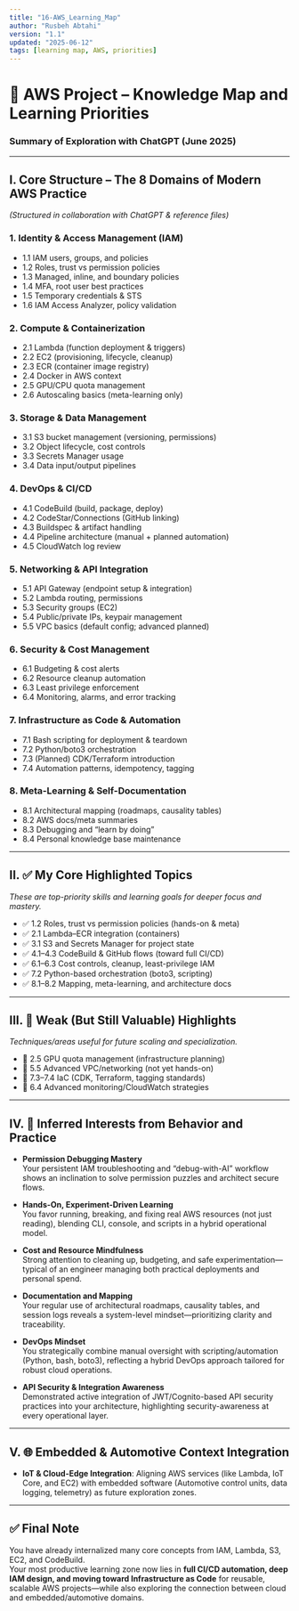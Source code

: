 ```yaml
---
title: "16-AWS_Learning_Map"
author: "Rusbeh Abtahi"
version: "1.1"
updated: "2025-06-12"
tags: [learning map, AWS, priorities]
---
```


# 📘 AWS Project – Knowledge Map and Learning Priorities  
### Summary of Exploration with ChatGPT (June 2025)

---

## I. Core Structure – The 8 Domains of Modern AWS Practice  
*(Structured in collaboration with ChatGPT & reference files)*

### 1. Identity & Access Management (IAM)
- 1.1 IAM users, groups, and policies  
- 1.2 Roles, trust vs permission policies  
- 1.3 Managed, inline, and boundary policies  
- 1.4 MFA, root user best practices  
- 1.5 Temporary credentials & STS  
- 1.6 IAM Access Analyzer, policy validation  

### 2. Compute & Containerization
- 2.1 Lambda (function deployment & triggers)  
- 2.2 EC2 (provisioning, lifecycle, cleanup)  
- 2.3 ECR (container image registry)  
- 2.4 Docker in AWS context  
- 2.5 GPU/CPU quota management  
- 2.6 Autoscaling basics (meta-learning only)  

### 3. Storage & Data Management
- 3.1 S3 bucket management (versioning, permissions)  
- 3.2 Object lifecycle, cost controls  
- 3.3 Secrets Manager usage  
- 3.4 Data input/output pipelines  

### 4. DevOps & CI/CD
- 4.1 CodeBuild (build, package, deploy)  
- 4.2 CodeStar/Connections (GitHub linking)  
- 4.3 Buildspec & artifact handling  
- 4.4 Pipeline architecture (manual + planned automation)  
- 4.5 CloudWatch log review  

### 5. Networking & API Integration
- 5.1 API Gateway (endpoint setup & integration)  
- 5.2 Lambda routing, permissions  
- 5.3 Security groups (EC2)  
- 5.4 Public/private IPs, keypair management  
- 5.5 VPC basics (default config; advanced planned)  

### 6. Security & Cost Management
- 6.1 Budgeting & cost alerts  
- 6.2 Resource cleanup automation  
- 6.3 Least privilege enforcement  
- 6.4 Monitoring, alarms, and error tracking  

### 7. Infrastructure as Code & Automation
- 7.1 Bash scripting for deployment & teardown  
- 7.2 Python/boto3 orchestration  
- 7.3 (Planned) CDK/Terraform introduction  
- 7.4 Automation patterns, idempotency, tagging  

### 8. Meta-Learning & Self-Documentation
- 8.1 Architectural mapping (roadmaps, causality tables)  
- 8.2 AWS docs/meta summaries  
- 8.3 Debugging and “learn by doing”  
- 8.4 Personal knowledge base maintenance  

---

## II. ✅ My Core Highlighted Topics  
*These are top-priority skills and learning goals for deeper focus and mastery.*

- ✅ 1.2 Roles, trust vs permission policies (hands-on & meta)  
- ✅ 2.1 Lambda–ECR integration (containers)  
- ✅ 3.1 S3 and Secrets Manager for project state  
- ✅ 4.1–4.3 CodeBuild & GitHub flows (toward full CI/CD)  
- ✅ 6.1–6.3 Cost controls, cleanup, least-privilege IAM  
- ✅ 7.2 Python-based orchestration (boto3, scripting)  
- ✅ 8.1–8.2 Mapping, meta-learning, and architecture docs  

---

## III. 🔹 Weak (But Still Valuable) Highlights  
*Techniques/areas useful for future scaling and specialization.*

- 🔹 2.5 GPU quota management (infrastructure planning)  
- 🔹 5.5 Advanced VPC/networking (not yet hands-on)  
- 🔹 7.3–7.4 IaC (CDK, Terraform, tagging standards)  
- 🔹 6.4 Advanced monitoring/CloudWatch strategies  

---

## IV. 🧠 Inferred Interests from Behavior and Practice

- **Permission Debugging Mastery**  
  Your persistent IAM troubleshooting and “debug-with-AI” workflow shows an inclination to solve permission puzzles and architect secure flows.

- **Hands-On, Experiment-Driven Learning**  
  You favor running, breaking, and fixing real AWS resources (not just reading), blending CLI, console, and scripts in a hybrid operational model.

- **Cost and Resource Mindfulness**  
  Strong attention to cleaning up, budgeting, and safe experimentation—typical of an engineer managing both practical deployments and personal spend.

- **Documentation and Mapping**  
  Your regular use of architectural roadmaps, causality tables, and session logs reveals a system-level mindset—prioritizing clarity and traceability.

- **DevOps Mindset**  
  You strategically combine manual oversight with scripting/automation (Python, bash, boto3), reflecting a hybrid DevOps approach tailored for robust cloud operations.

- **API Security & Integration Awareness**  
  Demonstrated active integration of JWT/Cognito-based API security practices into your architecture, highlighting security-awareness at every operational layer.

---

## V. 🌐 Embedded & Automotive Context Integration

- **IoT & Cloud-Edge Integration**: Aligning AWS services (like Lambda, IoT Core, and EC2) with embedded software (Automotive control units, data logging, telemetry) as future exploration zones.

---

## ✅ Final Note

You have already internalized many core concepts from IAM, Lambda, S3, EC2, and CodeBuild.  
Your most productive learning zone now lies in **full CI/CD automation, deep IAM design, and moving toward Infrastructure as Code** for reusable, scalable AWS projects—while also exploring the connection between cloud and embedded/automotive domains.
